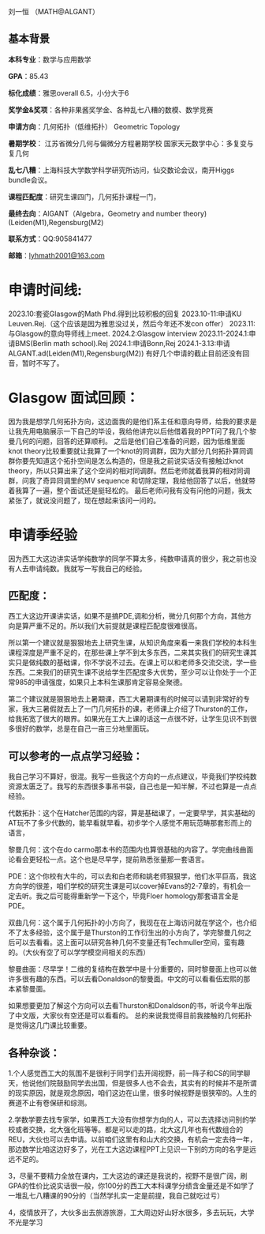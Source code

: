 刘一恒 （MATH@ALGANT）

## 基本背景

**本科专业**：数学与应用数学

**GPA**：85.43

**标化成绩**：雅思overall 6.5，小分大于6

**奖学金&奖项**：各种非果酱奖学金、各种乱七八糟的数模、数学竞赛

**申请方向**：几何拓扑（低维拓扑） Geometric Topology

**暑期学校**：
江苏省微分几何与偏微分方程暑期学校
国家天元数学中心：多复变与复几何

**乱七八糟**：上海科技大学数学科学研究所访问，仙交数论会议，南开Higgs bundle会议。

**课程匹配度**：研究生课四门，几何拓扑课程一门，

**最终去向**：AlGANT（Algebra，Geometry and number theory)(Leiden(M1),Regensburg(M2)

**联系方式**：QQ:905841477

**邮箱**：lyhmath2001@163.com

# 申请时间线:
2023.10:套瓷Glasgow的Math Phd.得到比较积极的回复
2023.10-11:申请KU Leuven.Rej.（这个应该是因为雅思没过关，然后今年还不发con offer）
2023.11:与Glasgow的意向导师线上meet.
2024.2:Glasgow interview
2023.11-2024.1:申请BMS(Berlin math school).Rej
2024.1:申请Bonn,Rej
2024.1-3.13:申请ALGANT.ad(Leiden(M1),Regensburg(M2))
有好几个申请的截止目前还没有回音，暂时不写了。

# Glasgow 面试回顾：
因为我是想学几何拓扑方向，这边面我的是他们系主任和意向导师，给我的要求是让我先用电脑展示一下自己的毕设，我给他讲完以后他借着我的PPT问了我几个黎曼几何的问题，回答的还算顺利。
   之后是他们自己准备的问题，因为低维里面knot theory比较重要就让我算了一个knot的同调群，因为大部分几何拓扑算同调群你要先知道这个拓扑空间是怎么构造的，但是我之前说实话没有接触过knot theory，所以只算出来了这个空间的相对同调群。然后老师就着我算的相对同调群，问我了奇异同调里的MV sequence 和切除定理，我给他回答了以后，他就带着我算了一遍，整个面试还是挺轻松的。
   最后老师问我有没有问他的问题，我太紧张了，就说没问题了，现在想起来该问一问的。

   # 申请季经验
因为西工大这边讲实话学纯数学的同学不算太多，纯数申请真的很少，我之前也没有人去申请纯数。我就写一写我自己的经验。

## 匹配度：
西工大这边开课讲实话，如果不是搞PDE,调和分析，微分几何那个方向，其他方向是算严重不足的。所以我们大前提就是课程匹配度很难很高。

所以第一个建议就是狠狠地去上研究生课，从知识角度来看一来我们学校的本科生课程深度是严重不足的，在那些课上学不到太多东西，二来其实我们的研究生课其实只是做纯数的基础课，你不学说不过去。在课上可以和老师多交流交流，学一些东西。二来我们的研究生课不说给学生匹配度多大优势，至少可以让你处于一个正常985的申请强度，如果只上本科生课那肯定容易全聚德。

第二个建议就是狠狠地去上暑期课，西工大暑期课有的时候可以请到非常好的专家，我大三暑假就去上了一门几何拓扑的课，老师课上介绍了Thurston的工作，给我拓宽了很大的眼界。如果光在工大上课的话这一点很不好，让学生见识不到很多很好的数学，总是在自己一亩三分地里面玩。

## 可以参考的一点点学习经验：
我自己学习不算好，很混。我写一些我这个方向的一点点建议，毕竟我们学校纯数资源太匮乏了。我写的东西很多事吊书袋，自己也是一知半解，不过也算是一点点经验。

代数拓扑：这个在Hatcher范围的内容，算是基础课了，一定要早学，其实基础的AT玩不了多少代数的，能早看就早看。初步学个人感觉不用玩范畴那套形而上的语言，

黎曼几何：这个在do carmo那本书的范围内也算很基础的内容了。学完曲线曲面论看会更轻松一点。这个也是尽早学，提前熟悉张量那一套语言。

PDE：这个你校有大牛的，可以去和白老师和姚老师狠狠学，他们水平巨高，我这方向学的很差，咱们学校的研究生课是可以cover掉Evans的2-7章的，有机会一定去听。我之后可能得重新学一下这个，毕竟Floer homology那套语言全是PDE。

双曲几何：这个属于几何拓扑的小方向了，我现在在上海访问就在学这个，也介绍不了太多经验，这个属于是Thurston的工作衍生出的小方向了，学完黎曼几何之后可以去看看。这上面可以研究各种几何不变量还有Techmuller空间，蛮有趣的。（大伙有空了可以学学模空间相关的东西）

黎曼曲面：尽早学！二维的复结构在数学中是十分重要的，同时黎曼面上也可以做许多很有趣的东西。可以去看Donaldson的黎曼面。中文的可以看看伍宏熙的那本紧黎曼面。

如果想要更加了解这个方向可以去看Thurston和Donaldson的书，听说今年出版了中文版，大家伙有空还是可以看看的。
总的来说我觉得目前我接触的几何拓扑是觉得这几门课比较重要。

## 各种杂谈：
1.个人感觉西工大的氛围不是很利于同学们去开阔视野，前一阵子和CS的同学聊天，他说他们院鼓励同学去出国，但是很多人也不会去，其实有的时候并不是所谓的现实原因，就是观念原因，咱们这边在山里，很多时候视野是很狭窄的。人生的赛道不止有卷保研和综测。

2.学数学要去找专家学，如果西工大没有你想学方向的人，可以去选择访问别的学校或者交换，北大强化班等等。都是可以走的路，北大这几年也有代数组合的REU，大伙也可以去申请。以前咱们这里有和山大的交换，有机会一定去待一年，那边数学比咱这边好多了，光在工大这边课程PPT上见识一下别的方向的名字是远远不足的。

3，尽量不要精力全放在课内，工大这边的课还是我说的，视野不是很广阔，刷GPA的性价比说实话很一般，你100分的西工大本科课学分绩含金量还是不如学了一堆乱七八糟课的90分的（当然学扎实一定是前提，我自己就吃过亏）

4，疫情放开了，大伙多出去旅游旅游，工大周边好山好水很多，多去玩玩，大学不光是学习




